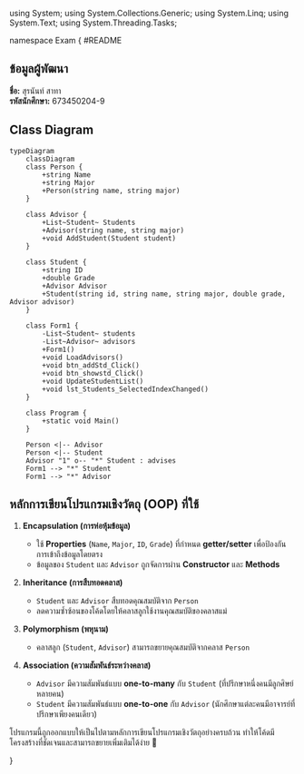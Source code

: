 ﻿using System;
using System.Collections.Generic;
using System.Linq;
using System.Text;
using System.Threading.Tasks;

namespace Exam
{
#README

## ข้อมูลผู้พัฒนา
**ชื่อ:** สุรนันท์ สาทา  
**รหัสนักศึกษา:** 673450204-9  

## Class Diagram

```mermaid
typeDiagram
    classDiagram
    class Person {
        +string Name
        +string Major
        +Person(string name, string major)
    }

    class Advisor {
        +List~Student~ Students
        +Advisor(string name, string major)
        +void AddStudent(Student student)
    }

    class Student {
        +string ID
        +double Grade
        +Advisor Advisor
        +Student(string id, string name, string major, double grade, Advisor advisor)
    }

    class Form1 {
        -List~Student~ students
        -List~Advisor~ advisors
        +Form1()
        +void LoadAdvisors()
        +void btn_addStd_Click()
        +void btn_showstd_Click()
        +void UpdateStudentList()
        +void lst_Students_SelectedIndexChanged()
    }

    class Program {
        +static void Main()
    }

    Person <|-- Advisor
    Person <|-- Student
    Advisor "1" o-- "*" Student : advises
    Form1 --> "*" Student
    Form1 --> "*" Advisor
```

## หลักการเขียนโปรแกรมเชิงวัตถุ (OOP) ที่ใช้

1. **Encapsulation (การห่อหุ้มข้อมูล)**  
   - ใช้ **Properties** (`Name`, `Major`, `ID`, `Grade`) ที่กำหนด **getter/setter** เพื่อป้องกันการเข้าถึงข้อมูลโดยตรง
   - ข้อมูลของ `Student` และ `Advisor` ถูกจัดการผ่าน **Constructor** และ **Methods**

2. **Inheritance (การสืบทอดคลาส)**  
   - `Student` และ `Advisor` สืบทอดคุณสมบัติจาก `Person`
   - ลดความซ้ำซ้อนของโค้ดโดยให้คลาสลูกใช้งานคุณสมบัติของคลาสแม่

3. **Polymorphism (พหุนาม)**  
   - คลาสลูก (`Student`, `Advisor`) สามารถขยายคุณสมบัติจากคลาส `Person`

4. **Association (ความสัมพันธ์ระหว่างคลาส)**  
   - `Advisor` มีความสัมพันธ์แบบ **one-to-many** กับ `Student` (ที่ปรึกษาหนึ่งคนมีลูกศิษย์หลายคน)
   - `Student` มีความสัมพันธ์แบบ **one-to-one** กับ `Advisor` (นักศึกษาแต่ละคนมีอาจารย์ที่ปรึกษาเพียงคนเดียว)

โปรแกรมนี้ถูกออกแบบให้เป็นไปตามหลักการเขียนโปรแกรมเชิงวัตถุอย่างครบถ้วน ทำให้โค้ดมีโครงสร้างที่ชัดเจนและสามารถขยายเพิ่มเติมได้ง่าย 🎯

}

